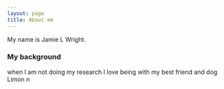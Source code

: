 ```yaml
---
layout: page
title: About me
---
```


My name is Jamie L Wright. 


### My background

when I am not doing my research I love being with my best friend and dog Limon n
